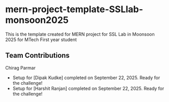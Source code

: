 # mern-project-template-SSLlab-monsoon2025
This is the template created for MERN project for SSL Lab in Moonsoon 2025 for MTech First year student 
## Team Contributions
Chirag Parmar
- Setup for [Dipak Kudke] completed on September 22, 2025. Ready for the challenge!
- Setup for [Harshit Ranjan] completed on September 22, 2025. Ready for the challenge!
